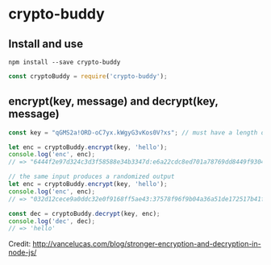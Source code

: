 # crypto-buddy

## Install and use

`npm install --save crypto-buddy`

```javascript
const cryptoBuddy = require('crypto-buddy');
```

## encrypt(key, message) and decrypt(key, message)

```javascript
const key = "qGMS2a!ORD-oC7yx.kWgyG3vKos0V?xs"; // must have a length of 32

let enc = cryptoBuddy.encrypt(key, 'hello');
console.log('enc', enc);
// => "6444f2e97d324c3d3f58588e34b3347d:e6a22cdc8ed701a78769dd8449f9304d"

// the same input produces a randomized output
let enc = cryptoBuddy.encrypt(key, 'hello');
console.log('enc', enc);
// => "032d12cece9a0ddc32e0f9168ff5ae43:37578f96f9b04a36a51de172517b41f4"

const dec = cryptoBuddy.decrypt(key, enc);
console.log('dec', dec);
// => 'hello'
```

Credit: http://vancelucas.com/blog/stronger-encryption-and-decryption-in-node-js/
